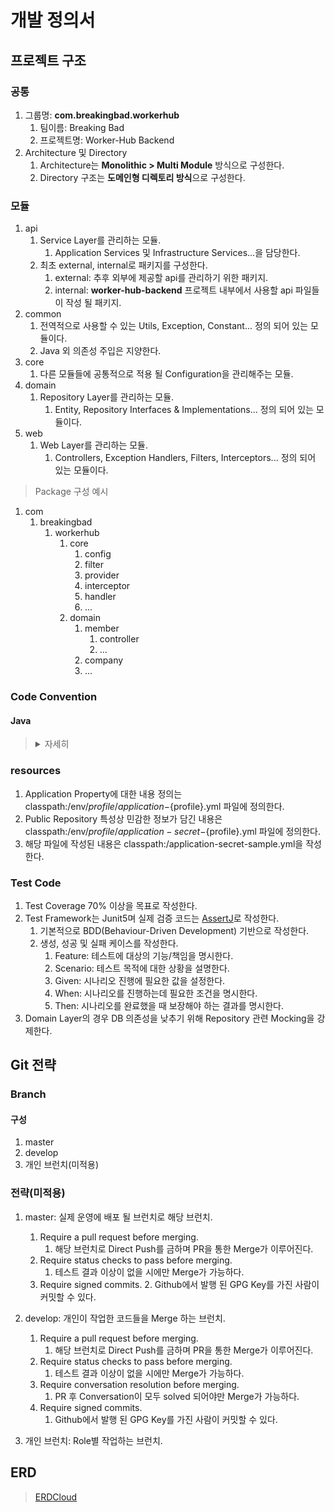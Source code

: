 # 개발 정의서

## 프로젝트 구조
### 공통
1. 그룹명: **com.breakingbad.workerhub** 
   1. 팀이름: Breaking Bad 
   2. 프로젝트명: Worker-Hub Backend
2. Architecture 및 Directory
   1. Architecture는 **Monolithic > Multi Module** 방식으로 구성한다.
   2. Directory 구조는 **도메인형 디렉토리 방식**으로 구성한다.

### 모듈
1. api
   1. Service Layer를 관리하는 모듈.
      1. Application Services 및 Infrastructure Services...을 담당한다.
   2. 최초 external, internal로 패키지를 구성한다.
      1. external: 추후 외부에 제공할 api를 관리하기 위한 패키지.
      2. internal: **worker-hub-backend** 프로젝트 내부에서 사용할 api 파일들이 작성 될 패키지.
2. common
   1. 전역적으로 사용할 수 있는 Utils, Exception, Constant... 정의 되어 있는 모듈이다.
   2. Java 외 의존성 주입은 지양한다.
3. core
   1. 다른 모듈들에 공통적으로 적용 될 Configuration을 관리해주는 모듈.
4. domain
   1. Repository Layer를 관리하는 모듈.
      1. Entity, Repository Interfaces & Implementations... 정의 되어 있는 모듈이다.
5. web
   1. Web Layer를 관리하는 모듈.
      1. Controllers, Exception Handlers, Filters, Interceptors... 정의 되어 있는 모듈이다.

> Package 구성 예시
1. com
   1. breakingbad
      1. workerhub
         1. core
            1. config
            2. filter
            3. provider
            4. interceptor
            5. handler
            6. ...
         2. domain
            1. member
               1. controller
               2. ...
            2. company
            3. ...

### Code Convention

#### Java
> <details>
>  <summary>자세히</summary>
>
>  1. 한 메서드에서 한 단계 들여쓰기만 사용하자.
>   > Use only one level of indentation.
>
>  2. else 예약어를 쓰지 말자.
>  > Don’t use the else keyword.
>
>  3. 모든 원시값과 문자열을 포장하자.
>   > Wrap all primitives and strings.
>
>  4. 일급 컬렉션을 사용하자.
>   > Use first-class collections.
>
>  5. 한 줄에서 한개의 점만 사용하자.
>   > Use only one dot per line
>
>  6. 축약하지 말자.
>  >  Don’t abbreviate.
>
>  7.  모든 엔티티를  작게 유지하자.
>  >  Keep all entities small.
>
>  8. 클래스는 변수 두 개를 넘지 않게 하자.
>  >  Don’t use any classes with more than two instance variables.
>
>  9. Getter / Setter / Properties를 사용하지 말자.
>  > Don’t use any getters/setters/properties
>  > * Setter 사용은 강력하게 지양한다.
> </details>

### resources
1. Application Property에 대한 내용 정의는 classpath:/env/${profile}/application-${profile}.yml 파일에 정의한다.
2. Public Repository 특성상 민감한 정보가 담긴 내용은 classpath:/env/${profile}/application-secret-${profile}.yml 파일에 정의한다.
3. 해당 파일에 작성된 내용은 classpath:/application-secret-sample.yml을 작성한다.

### Test Code
1. Test Coverage 70% 이상을 목표로 작성한다.
2. Test Framework는 Junit5며 실제 검증 코드는 [AssertJ](https://joel-costigliola.github.io/assertj/)로 작성한다.
   1. 기본적으로 BDD(Behaviour-Driven Development) 기반으로 작성한다.
   2. 생성, 성공 및 실패 케이스를 작성한다.
      1. Feature: 테스트에 대상의 기능/책임을 명시한다.
      2. Scenario: 테스트 목적에 대한 상황을 설명한다.
      3. Given: 시나리오 진행에 필요한 값을 설정한다.
      4. When: 시나리오를 진행하는데 필요한 조건을 명시한다.
      5. Then: 시나리오를 완료했을 때 보장해야 하는 결과를 명시한다.
3. Domain Layer의 경우 DB 의존성을 낮추기 위해 Repository 관련 Mocking을 강제한다. 

## Git 전략

### Branch

#### 구성
1. master
2. develop
3. 개인 브런치(미적용)

### 전략(미적용)
1. master: 실제 운영에 배포 될 브런치로 해당 브런치.
   1. Require a pull request before merging.
      1. 해당 브런치로 Direct Push를 금하며 PR을 통한 Merge가 이루어진다.
   2. Require status checks to pass before merging.
      1. 테스트 결과 이상이 없을 시에만 Merge가 가능하다.
   3. Require signed commits.
      2. Github에서 발행 된 GPG Key를 가진 사람이 커밋할 수 있다.

2. develop: 개인이 작업한 코드들을 Merge 하는 브런치.
   1. Require a pull request before merging.
      1. 해당 브런치로 Direct Push를 금하며 PR을 통한 Merge가 이루어진다.
   2. Require status checks to pass before merging.
      1. 테스트 결과 이상이 없을 시에만 Merge가 가능하다.
   3. Require conversation resolution before merging.
      1. PR 후 Conversation이 모두 solved 되어야만 Merge가 가능하다.
   4. Require signed commits.
      1. Github에서 발행 된 GPG Key를 가진 사람이 커밋할 수 있다.

3. 개인 브런치: Role별 작업하는 브런치.


## ERD
> [ERDCloud](https://www.erdcloud.com/d/CKSfMbhWhHDN52AiS)